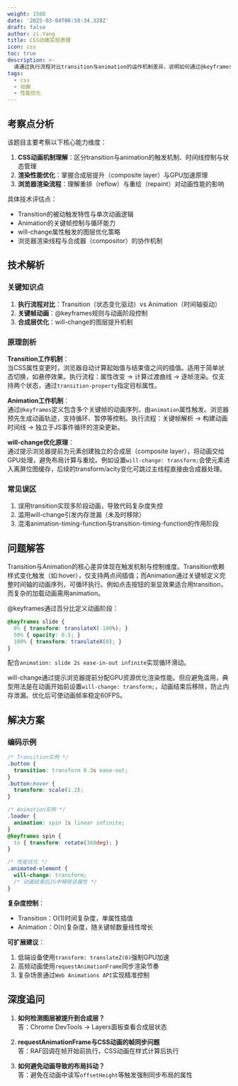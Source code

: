 ```yaml
---
weight: 1500
date: '2025-03-04T06:58:34.328Z'
draft: false
author: zi.Yang
title: CSS动画实现原理
icon: css
toc: true
description: >-
  请通过执行流程对比transition与animation的运作机制差异，说明如何通过@keyframes定义复杂动画序列，并解释will-change属性在动画性能优化中的作用原理。
tags:
  - css
  - 动画
  - 性能优化
---
```


## 考察点分析

该题目主要考察以下核心能力维度：

1. **CSS动画机制理解**：区分transition与animation的触发机制、时间线控制与状态管理
2. **渲染性能优化**：掌握合成层提升（composite layer）与GPU加速原理
3. **浏览器渲染流程**：理解重排（reflow）与重绘（repaint）对动画性能的影响

具体技术评估点：

- Transition的被动触发特性与单次动画逻辑
- Animation的关键帧控制与循环能力
- will-change属性触发的图层优化策略
- 浏览器渲染线程与合成器（compositor）的协作机制

## 技术解析

### 关键知识点

1. **执行流程对比**：Transition（状态变化驱动）vs Animation（时间轴驱动）
2. **关键帧动画**：@keyframes规则与动画阶段控制
3. **合成层优化**：will-change的图层提升机制

### 原理剖析

**Transition工作机制**：  
当CSS属性变更时，浏览器自动计算起始值与结束值之间的插值。适用于简单状态切换，如悬停效果。执行流程：属性改变 → 计算过渡曲线 → 逐帧渲染。仅支持两个状态，通过`transition-property`指定目标属性。

**Animation工作机制**：  
通过`@keyframes`定义包含多个关键帧的动画序列，由`animation`属性触发。浏览器预先生成动画轨迹，支持循环、暂停等控制。执行流程：关键帧解析 → 构建动画时间线 → 独立于JS事件循环的渲染更新。

**will-change优化原理**：  
通过提示浏览器提前为元素创建独立的合成层（composite layer），将动画交给GPU处理，避免布局计算与重绘。例如设置`will-change: transform;`会使元素进入离屏位图缓存，后续的transform/acity变化可跳过主线程直接由合成器处理。

### 常见误区

1. 误用transition实现多阶段动画，导致代码复杂度失控
2. 滥用will-change引发内存泄漏（未及时移除）
3. 混淆animation-timing-function与transition-timing-function的作用阶段

## 问题解答

Transition与Animation的核心差异体现在触发机制与控制维度。Transition依赖样式变化触发（如:hover），仅支持两点间插值；而Animation通过关键帧定义完整时间轴的动画序列，可循环执行。例如点击按钮的渐显效果适合用transition，而复杂的加载动画需用animation。

@keyframes通过百分比定义动画阶段：

```css
@keyframes slide {
  0% { transform: translateX(-100%); }
  50% { opacity: 0.5; }
  100% { transform: translateX(0); }
}
```

配合`animation: slide 2s ease-in-out infinite`实现循环滑动。

will-change通过提示浏览器提前分配GPU资源优化渲染性能。但应避免滥用，典型用法是在动画开始前设置`will-change: transform;`，动画结束后移除，防止内存泄漏。优化后可使动画帧率稳定60FPS。

## 解决方案

### 编码示例

```css
/* Transition实例 */
.button {
  transition: transform 0.3s ease-out;
}
.button:hover {
  transform: scale(1.2);
}

/* Animation实例 */
.loader {
  animation: spin 1s linear infinite;
}
@keyframes spin {
  to { transform: rotate(360deg); }
}

/* 性能优化 */
.animated-element {
  will-change: transform;
  /* 动画结束后JS中移除该属性 */
}
```

**复杂度控制**：  

- Transition：O(1)时间复杂度，单属性插值  
- Animation：O(n)复杂度，随关键帧数量线性增长  

**可扩展建议**：  

1. 低端设备使用`transform: translateZ(0)`强制GPU加速  
2. 高频动画使用`requestAnimationFrame`同步渲染节奏  
3. 复杂场景通过`Web Animations API`实现精准控制

## 深度追问

1. **如何检测图层被提升到合成层？**  
答：Chrome DevTools → Layers面板查看合成层状态

2. **requestAnimationFrame与CSS动画的帧同步问题**  
答：RAF回调在帧开始前执行，CSS动画在样式计算后执行

3. **如何避免动画导致的布局抖动？**  
答：避免在动画中读写`offsetHeight`等触发强制同步布局的属性
